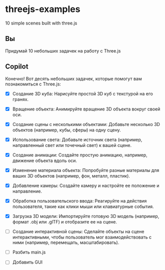 # threejs-examples

10 simple scenes built with three.js

## Вы

Придумай 10 небольших задачек на работу с Three.js

## Copilot

Конечно! Вот десять небольших задачек, которые помогут вам познакомиться с Three.js:

- [x] Создание 3D куба: Нарисуйте простой 3D куб с текстурой на его гранях.
- [x] Вращение объекта: Анимируйте вращение 3D объекта вокруг своей оси.
- [x] Создание сцены с несколькими объектами: Добавьте несколько 3D объектов (например, кубы, сферы) на одну сцену.
- [x] Использование света: Добавьте источник света (например, направленный свет или точечный свет) к вашей сцене.
- [x] Создание анимации: Создайте простую анимацию, например, движение объекта вдоль оси.
- [x] Изменение материала объекта: Попробуйте разные материалы для ваших 3D объектов (например, фон, металл, пластик).
- [x] Добавление камеры: Создайте камеру и настройте ее положение и направление.
- [x] Обработка пользовательского ввода: Реагируйте на действия пользователя, такие как клики мыши или клавиатурные события.
- [x] Загрузка 3D модели: Импортируйте готовую 3D модель (например, формат .obj или .glTF) и отобразите ее на сцене.
- [ ] Создание интерактивной сцены: Сделайте объекты на сцене интерактивными, чтобы пользователь мог взаимодействовать с ними (например, перемещать, масштабировать).

- [ ] Разбить main.js
- [ ] Добавить GUI
